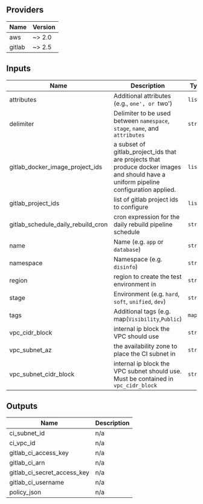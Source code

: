 ## Providers

| Name | Version |
|------|---------|
| aws | ~> 2.0 |
| gitlab | ~> 2.5 |

## Inputs

| Name | Description | Type | Default | Required |
|------|-------------|------|---------|:-----:|
| attributes | Additional attributes (e.g., `one', or `two') | `list` | `[]` | no |
| delimiter | Delimiter to be used between `namespace`, `stage`, `name`, and `attributes` | `string` | `"-"` | no |
| gitlab\_docker\_image\_project\_ids | a subset of gitlab\_project\_ids that are projects that produce docker images and should have a uniform pipeline configuration applied. | `list` | `[]` | no |
| gitlab\_project\_ids | list of gitlab project ids to configure | `list` | `[]` | no |
| gitlab\_schedule\_daily\_rebuild\_cron | cron expression for the daily rebuild pipeline schedule | `string` | `"42 7 * * *"` | no |
| name | Name  (e.g. `app` or `database`) | `string` | n/a | yes |
| namespace | Namespace (e.g. `disinfo`) | `string` | n/a | yes |
| region | region to create the test environment in | `string` | n/a | yes |
| stage | Environment (e.g. `hard`, `soft`, `unified`, `dev`) | `string` | n/a | yes |
| tags | Additional tags (e.g. map(`Visibility`,`Public`) | `map` | `{}` | no |
| vpc\_cidr\_block | internal ip block the VPC should use | `string` | `"172.17.0.0/16"` | no |
| vpc\_subnet\_az | the availability zone to place the CI subnet in | `string` | n/a | yes |
| vpc\_subnet\_cidr\_block | internal ip block the VPC subnet should use. Must be contained in `vpc_cidr_block` | `string` | `"172.17.1.0/24"` | no |

## Outputs

| Name | Description |
|------|-------------|
| ci\_subnet\_id | n/a |
| ci\_vpc\_id | n/a |
| gitlab\_ci\_access\_key | n/a |
| gitlab\_ci\_arn | n/a |
| gitlab\_ci\_secret\_access\_key | n/a |
| gitlab\_ci\_username | n/a |
| policy\_json | n/a |

